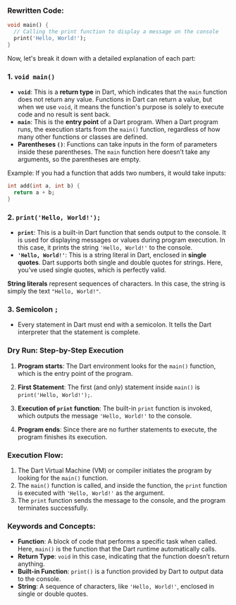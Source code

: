 
### Rewritten Code:
```dart
void main() {
  // Calling the print function to display a message on the console
  print('Hello, World!');
}
```

Now, let's break it down with a detailed explanation of each part:

### 1. `void main()`
- **`void`**: This is a **return type** in Dart, which indicates that the `main` function does not return any value. Functions in Dart can return a value, but when we use `void`, it means the function's purpose is solely to execute code and no result is sent back.
- **`main`**: This is the **entry point** of a Dart program. When a Dart program runs, the execution starts from the `main()` function, regardless of how many other functions or classes are defined.
- **Parentheses `()`**: Functions can take inputs in the form of parameters inside these parentheses. The `main` function here doesn’t take any arguments, so the parentheses are empty.

Example: 
If you had a function that adds two numbers, it would take inputs:
```dart
int add(int a, int b) {
  return a + b;
}
```

### 2. `print('Hello, World!');`
- **`print`**: This is a built-in Dart function that sends output to the console. It is used for displaying messages or values during program execution. In this case, it prints the string `'Hello, World!'` to the console.
- **`'Hello, World!'`**: This is a string literal in Dart, enclosed in **single quotes**. Dart supports both single and double quotes for strings. Here, you’ve used single quotes, which is perfectly valid.

**String literals** represent sequences of characters. In this case, the string is simply the text `"Hello, World!"`.

### 3. **Semicolon `;`**
- Every statement in Dart must end with a semicolon. It tells the Dart interpreter that the statement is complete.

### Dry Run: Step-by-Step Execution

1. **Program starts**: 
   The Dart environment looks for the `main()` function, which is the entry point of the program.
   
2. **First Statement**:
   The first (and only) statement inside `main()` is `print('Hello, World!');`.
   
3. **Execution of `print` function**:
   The built-in `print` function is invoked, which outputs the message `'Hello, World!'` to the console.
   
4. **Program ends**:
   Since there are no further statements to execute, the program finishes its execution.

### Execution Flow:
1. The Dart Virtual Machine (VM) or compiler initiates the program by looking for the `main()` function.
2. The `main()` function is called, and inside the function, the `print` function is executed with `'Hello, World!'` as the argument.
3. The `print` function sends the message to the console, and the program terminates successfully.

### Keywords and Concepts:
- **Function**: A block of code that performs a specific task when called. Here, `main()` is the function that the Dart runtime automatically calls.
- **Return Type**: `void` in this case, indicating that the function doesn’t return anything.
- **Built-in Function**: `print()` is a function provided by Dart to output data to the console.
- **String**: A sequence of characters, like `'Hello, World!'`, enclosed in single or double quotes.
